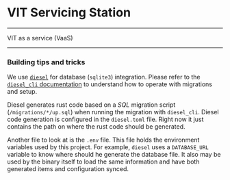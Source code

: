 # VIT Servicing Station

--------------

VIT as a service (VaaS)

--------------


### Building tips and tricks

We use [`diesel`](http://diesel.rs/) for database (`sqlite3`) integration. Please refer to the [`diesel_cli` documentation](https://docs.rs/crate/diesel_cli/) to understand how to operate with migrations and setup.

Diesel generates rust code based on a *SQL* migration script (`/migrations/*/up.sql`) when running the migration with `diesel_cli`.
Diesel code generation is configured in the `diesel.toml` file. Right now it just contains the path on where the rust code should be generated.

Another file to look at is the `.env` file. This file holds the environment variables used by this project.
For example, `diesel` uses a `DATABASE_URL` variable to know where should he generate the database file. 
It also may be used by the binary itself to load the same information and have both generated items and configuration synced.